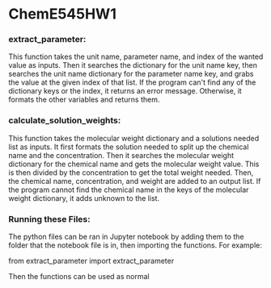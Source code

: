 # ChemE545HW1

### extract_parameter:

This function takes the unit name, parameter name, and index of the wanted value as inputs. Then it searches the dictionary for the unit name key, then searches the unit name dictionary for the parameter name key, and grabs the value at the given index of that list. If the program can't find any of the dictionary keys or the index, it returns an error message. Otherwise, it formats the other variables and returns them.

### calculate_solution_weights:

This function takes the molecular weight dictionary and a solutions needed list as inputs. It first formats the solution needed to split up the chemical name and the concentration. Then it searches the molecular weight dictionary for the chemical name and gets the molecular weight value. This is then divided by the concentration to get the total weight needed. Then, the chemical name, concentration, and weight are added to an output list. If the program cannot find the chemical name in the keys of the molecular weight dictionary, it adds unknown to the list.

### Running these Files:

The python files can be ran in Jupyter notebook by adding them to the folder that the notebook file is in, then importing the functions. For example:

from extract_parameter import extract_parameter

Then the functions can be used as normal
